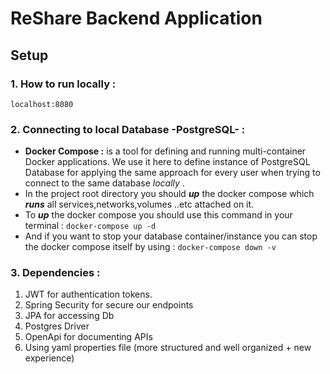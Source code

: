# ReShare Backend Application

## Setup 
### 1. How to run locally : 
`localhost:8080`

### 2. Connecting to local Database -PostgreSQL- :

- **Docker Compose :** is a tool for defining and running multi-container Docker applications. We use it here to define instance of PostgreSQL Database for applying the same approach for every user when trying to connect to the same database _locally_ .
- In the project root directory you should _**up**_ the docker compose which _**runs**_ all services,networks,volumes ..etc attached on it.
- To _**up**_ the docker compose you should use this command in your terminal : `docker-compose up -d`
- And if you want to stop your database container/instance you can stop the docker compose itself by using : `docker-compose down -v`

### 3. Dependencies :

1. JWT for authentication tokens.
2. Spring Security for secure our endpoints
3. JPA for accessing Db
4. Postgres Driver
5. OpenApi for documenting APIs
6. Using yaml properties file (more structured and well organized + new experience)